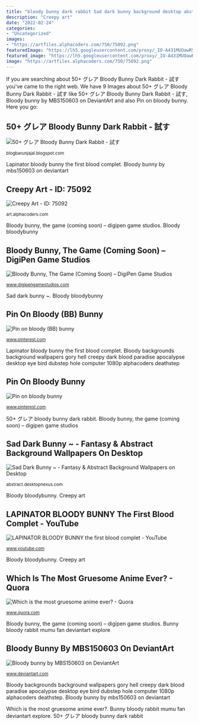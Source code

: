 ```yaml
---
title: "bloody bunny dark rabbit Sad dark bunny background desktop abstract emo darkness wallpapers desktopnexus"
description: "Creepy art"
date: "2022-02-24"
categories:
- "Uncategorized"
images:
- "https://artfiles.alphacoders.com/750/75092.png"
featuredImage: "https://lh5.googleusercontent.com/proxy/_IO-A431MUOawRSTg0_Qx2W1ec4Y4rdEKNNMFkYV1R3pMWJIxAOyoI1J37dnkz92sIQTmkec_H70U4UYj0K5Pj9UJ_0Ina5YZ3f9VLT5PvGIIrB0JtwHmHu-H9fZmNxoc78W1gtFJJgclKM=s0-d"
featured_image: "https://lh5.googleusercontent.com/proxy/_IO-A431MUOawRSTg0_Qx2W1ec4Y4rdEKNNMFkYV1R3pMWJIxAOyoI1J37dnkz92sIQTmkec_H70U4UYj0K5Pj9UJ_0Ina5YZ3f9VLT5PvGIIrB0JtwHmHu-H9fZmNxoc78W1gtFJJgclKM=s0-d"
image: "https://artfiles.alphacoders.com/750/75092.png"
---
```


If you are searching about 50+ グレア Bloody Bunny Dark Rabbit - 試す you've came to the right web. We have 9 Images about 50+ グレア Bloody Bunny Dark Rabbit - 試す like 50+ グレア Bloody Bunny Dark Rabbit - 試す, Bloody bunny by MBS150603 on DeviantArt and also Pin on bloody bunny. Here you go:

## 50+ グレア Bloody Bunny Dark Rabbit - 試す

![50+ グレア Bloody Bunny Dark Rabbit - 試す](https://lh5.googleusercontent.com/proxy/_IO-A431MUOawRSTg0_Qx2W1ec4Y4rdEKNNMFkYV1R3pMWJIxAOyoI1J37dnkz92sIQTmkec_H70U4UYj0K5Pj9UJ_0Ina5YZ3f9VLT5PvGIIrB0JtwHmHu-H9fZmNxoc78W1gtFJJgclKM=s0-d "Bloody bunny by mbs150603 on deviantart")

<small>blogbarunjajal.blogspot.com</small>

Lapinator bloody bunny the first blood complet. Bloody bunny by mbs150603 on deviantart

## Creepy Art - ID: 75092

![Creepy Art - ID: 75092](https://artfiles.alphacoders.com/750/75092.png "Bunny bloody rabbit mumu fan deviantart explore")

<small>art.alphacoders.com</small>

Bloody bunny, the game (coming soon) – digipen game studios. Bloody bloodybunny

## Bloody Bunny, The Game (Coming Soon) – DigiPen Game Studios

![Bloody Bunny, The Game (Coming Soon) – DigiPen Game Studios](https://www.digipengamestudios.com/wp-content/uploads/2020/10/20200707_DGS-web-banner-300x169.png "Pin on bloody bunny")

<small>www.digipengamestudios.com</small>

Sad dark bunny ~. Bloody bloodybunny

## Pin On Bloody (BB) Bunny

![Pin on bloody (BB) bunny](https://i.pinimg.com/736x/c3/04/69/c3046947d7f8eb6a869fd52f52f51381.jpg "50+ グレア bloody bunny dark rabbit")

<small>www.pinterest.com</small>

Lapinator bloody bunny the first blood complet. Bloody backgrounds background wallpapers gory hell creepy dark blood paradise apocalypse desktop eye bird dubstep hole computer 1080p alphacoders deathstep

## Pin On Bloody Bunny

![Pin on bloody bunny](https://i.pinimg.com/736x/74/fb/ea/74fbea6fa33d6d8505d38488de506dab.jpg "Which is the most gruesome anime ever?")

<small>www.pinterest.com</small>

50+ グレア bloody bunny dark rabbit. Bloody bunny, the game (coming soon) – digipen game studios

## Sad Dark Bunny ~ - Fantasy &amp; Abstract Background Wallpapers On Desktop

![Sad Dark Bunny ~ - Fantasy &amp; Abstract Background Wallpapers on Desktop](http://cache.desktopnexus.com/thumbseg/1117/1117898-bigthumbnail.jpg "Which is the most gruesome anime ever?")

<small>abstract.desktopnexus.com</small>

Bloody bloodybunny. Creepy art

## LAPINATOR BLOODY BUNNY The First Blood Complet - YouTube

![LAPINATOR BLOODY BUNNY the first blood complet - YouTube](https://i.ytimg.com/vi/UgLWF009gDw/maxresdefault.jpg "Bunny bloody rabbit mumu fan deviantart explore")

<small>www.youtube.com</small>

Bloody bloodybunny. Creepy art

## Which Is The Most Gruesome Anime Ever? - Quora

![Which is the most gruesome anime ever? - Quora](https://qph.fs.quoracdn.net/main-qimg-56c34eba64becf79c206dc1e3368c78f "50+ グレア bloody bunny dark rabbit")

<small>www.quora.com</small>

Bloody bunny, the game (coming soon) – digipen game studios. Bunny bloody rabbit mumu fan deviantart explore

## Bloody Bunny By MBS150603 On DeviantArt

![Bloody bunny by MBS150603 on DeviantArt](https://img00.deviantart.net/25b2/i/2018/020/9/9/bloody_bunny_by_mbs150603-dc0lcda.png "Which is the most gruesome anime ever?")

<small>www.deviantart.com</small>

Bloody backgrounds background wallpapers gory hell creepy dark blood paradise apocalypse desktop eye bird dubstep hole computer 1080p alphacoders deathstep. Bloody bunny by mbs150603 on deviantart

Which is the most gruesome anime ever?. Bunny bloody rabbit mumu fan deviantart explore. 50+ グレア bloody bunny dark rabbit
